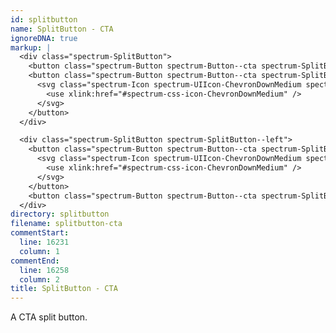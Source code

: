 ```yaml
---
id: splitbutton
name: SplitButton - CTA
ignoreDNA: true
markup: |
  <div class="spectrum-SplitButton">
    <button class="spectrum-Button spectrum-Button--cta spectrum-SplitButton-action">Split Button</button>
    <button class="spectrum-Button spectrum-Button--cta spectrum-SplitButton-trigger">
      <svg class="spectrum-Icon spectrum-UIIcon-ChevronDownMedium spectrum-SplitButton-icon" focusable="false" aria-hidden="true">
        <use xlink:href="#spectrum-css-icon-ChevronDownMedium" />
      </svg>
    </button>
  </div>

  <div class="spectrum-SplitButton spectrum-SplitButton--left">
    <button class="spectrum-Button spectrum-Button--cta spectrum-SplitButton-trigger">
      <svg class="spectrum-Icon spectrum-UIIcon-ChevronDownMedium spectrum-SplitButton-icon" focusable="false" aria-hidden="true">
        <use xlink:href="#spectrum-css-icon-ChevronDownMedium" />
      </svg>
    </button>
    <button class="spectrum-Button spectrum-Button--cta spectrum-SplitButton-action">Split Button</button>
  </div>
directory: splitbutton
filename: splitbutton-cta
commentStart:
  line: 16231
  column: 1
commentEnd:
  line: 16258
  column: 2
title: SplitButton - CTA
---
```

A CTA split button.